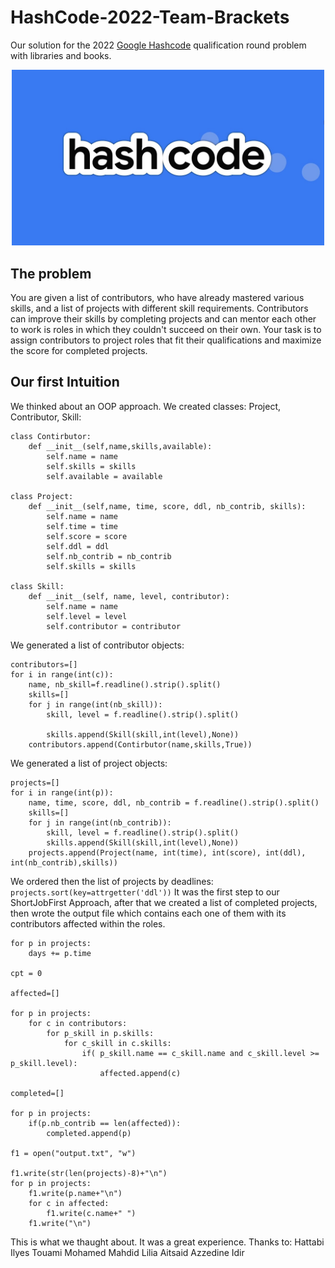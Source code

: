 # HashCode-2022-Team-Brackets
Our solution for the 2022 [Google Hashcode](https://codingcompetitions.withgoogle.com/hashcode) qualification round problem with libraries and books.

<p align="center">
<img src="/images/hashcode.jpg" alt="Hashcode Logo" width="500"/>
</p>


## The problem
You are given a list of contributors, who have already mastered various skills, and a list of projects with different skill requirements. Contributors can improve their skills by completing projects and can mentor each other to work is roles in which they couldn't succeed on their own. Your task is to assign contributors to project roles that fit their qualifications and maximize the score for completed projects.

## Our first Intuition
We thinked about an OOP approach. We created classes: Project, Contributor, Skill:
```
class Contirbutor:
    def __init__(self,name,skills,available):
        self.name = name
        self.skills = skills
        self.available = available

class Project:
    def __init__(self,name, time, score, ddl, nb_contrib, skills):
        self.name = name
        self.time = time
        self.score = score
        self.ddl = ddl
        self.nb_contrib = nb_contrib
        self.skills = skills

class Skill:
    def __init__(self, name, level, contributor):
        self.name = name
        self.level = level
        self.contributor = contributor
```
We generated a list of contributor objects:
``` 
contributors=[]
for i in range(int(c)):
    name, nb_skill=f.readline().strip().split()
    skills=[]
    for j in range(int(nb_skill)):
        skill, level = f.readline().strip().split()

        skills.append(Skill(skill,int(level),None))
    contributors.append(Contirbutor(name,skills,True))
``` 
We generated a list of project objects:
```
projects=[]
for i in range(int(p)):
    name, time, score, ddl, nb_contrib = f.readline().strip().split()
    skills=[]
    for j in range(int(nb_contrib)):
        skill, level = f.readline().strip().split()
        skills.append(Skill(skill,int(level),None))
    projects.append(Project(name, int(time), int(score), int(ddl), int(nb_contrib),skills))
```
We ordered then the list of projects by deadlines: `projects.sort(key=attrgetter('ddl'))`
It was the first step to our ShortJobFirst Approach, after that we created a list of completed projects, then wrote the output file which contains each one of them with its contributors affected within the roles. 
```
for p in projects:
    days += p.time

cpt = 0

affected=[]

for p in projects:
    for c in contributors:
        for p_skill in p.skills:
            for c_skill in c.skills:
                if( p_skill.name == c_skill.name and c_skill.level >= p_skill.level):
                    affected.append(c)

completed=[]

for p in projects:
    if(p.nb_contrib == len(affected)):
        completed.append(p)

f1 = open("output.txt", "w")

f1.write(str(len(projects)-8)+"\n")
for p in projects:
    f1.write(p.name+"\n")
    for c in affected:
        f1.write(c.name+" ")
    f1.write("\n")
```
This is what we thaught about.
It was a great experience.
Thanks to:
Hattabi Ilyes
Touami Mohamed
Mahdid Lilia
Aitsaid Azzedine Idir
